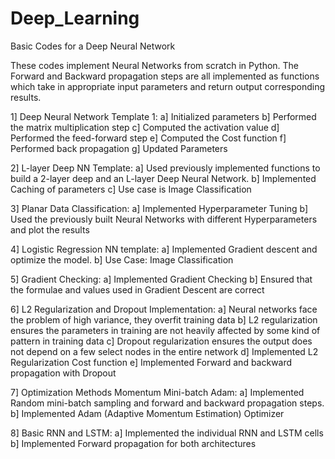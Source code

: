 # Deep_Learning
Basic Codes for a Deep Neural Network

These codes implement Neural Networks from scratch in Python.
The Forward and Backward propagation steps are all implemented as functions which take in appropriate input parameters and return output corresponding results.

1] Deep Neural Network Template 1:
   a] Initialized parameters
   b] Performed the matrix multiplication step
   c] Computed the activation value
   d] Performed the feed-forward step
   e] Computed the Cost function
   f] Performed back propagation
   g] Updated Parameters
   
   
2] L-layer Deep NN Template:
   a] Used previously implemented functions to build a 2-layer deep and an L-layer Deep Neural Network.
   b] Implemented Caching of parameters
   c] Use case is Image Classification
   
3] Planar Data Classification:
   a] Implemented Hyperparameter Tuning
   b] Used the previously built Neural Networks with different Hyperparameters and plot the results
   
4] Logistic Regression NN template:
   a] Implemented Gradient descent and optimize the model.
   b] Use Case: Image Classification
   
5] Gradient Checking:
   a] Implemented Gradient Checking
   b] Ensured that the formulae and values used in Gradient Descent are correct
  
6] L2 Regularization and Dropout Implementation:
   a] Neural networks face the problem of high variance, they overfit training data
   b] L2 regularization ensures the parameters in training are not heavily affected by some kind of pattern in training data
   c] Dropout regularization ensures the output does not depend on a few select nodes in the entire network
   d] Implemented L2 Regularization Cost function
   e] Implemented Forward and backward propagation with Dropout
  
7] Optimization Methods Momentum Mini-batch Adam:
   a] Implemented Random mini-batch sampling and forward and backward propagation steps.
   b] Implemented Adam (Adaptive Momentum Estimation) Optimizer
   
8] Basic RNN and LSTM:
   a] Implemented the individual RNN and LSTM cells
   b] Implemented Forward propagation for both architectures
